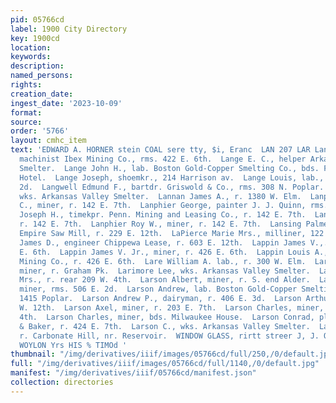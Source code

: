 ```yaml
---
pid: 05766cd
label: 1900 City Directory
key: 1900cd
location: 
keywords: 
description: 
named_persons: 
rights: 
creation_date: 
ingest_date: '2023-10-09'
format: 
source: 
order: '5766'
layout: cmhc_item
text: 'EDWARD A. HORNER stein COAL sere tty, $i, Eranc  LAN 207 LAR Langdon George,
  machinist Ibex Mining Co., rms. 422 E. 6th.  Lange E. C., helper Arkansas Valley
  Smelter.  Lange John H., lab. Boston Gold-Copper Smelting Co., bds. Fifth Avenue
  Hotel.  Lange Joseph, shoemkr., 214 Harrison av.  Lange Louis, lab., rms. 112 E.
  2d.  Langwell Edmund F., bartdr. Griswold & Co., rms. 308 N. Poplar.  Lanich Michael,
  wks. Arkansas Valley Smelter.  Lannan James A., r. 1380 W. Elm.  Lanphier Frank
  C., miner, r. 142 E. 7th.  Lanphier George, painter J. J. Quinn, rms. 111 Oak.  Lanphier
  Joseph H., timekpr. Penn. Mining and Leasing Co., r. 142 E. 7th.  Lanphier L. Mrs.,
  r. 142 E. 7th.  Lanphier Roy W., miner, r. 142 E. 7th.  Lansing Palmer C., sawyer
  Empire Saw Mill, r. 229 E. 12th.  LaPierce Marie Mrs., milliner, 122 E. 5th.  LaPorte
  James D., engineer Chippewa Lease, r. 603 E. 12th.  Lappin James V.,.miner, r. 426
  E. 6th.  Lappin James V. Jr., miner, r. 426 E. 6th.  Lappin Louis A., miner Mab
  Mining Co., r. 426 E. 6th.  Lare William A. lab., r. 300 W. Elm.  Larey Timothy,
  miner, r. Graham Pk.  Larimore Lee, wks. Arkansas Valley Smelter.  Larsh Alice R.
  Mrs., r. rear 209 W. 4th.  Larson Albert, miner, r. S. end Alder.  Larson Alfred,
  miner, rms. 506 E. 2d.  Larson Andrew, lab. Boston Gold-Copper Smelting Co., r.
  1415 Poplar.  Larson Andrew P., dairyman, r. 406 E. 3d.  Larson Arthur H., r. 125
  W. 12th.  Larson Axel, miner, r. 203 E. 7th.  Larson Charles, miner, rms. 213 W.
  4th.  Larson Charles, miner, bds. Milwaukee House.  Larson Conrad, plumber Priddy
  & Baker, r. 424 E. 7th.  Larson C., wks. Arkansas Valley Smelter.  Larson Ed., miner,
  r. Carbonate Hill, nr. Reservoir.  WINDOW GLASS, rirtt streer J, J. QUINN  0) BOUBINSSY
  WOYLON Yrs HIS % TIMOd '
thumbnail: "/img/derivatives/iiif/images/05766cd/full/250,/0/default.jpg"
full: "/img/derivatives/iiif/images/05766cd/full/1140,/0/default.jpg"
manifest: "/img/derivatives/iiif/05766cd/manifest.json"
collection: directories
---
```

